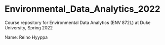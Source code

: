 # Environmental_Data_Analytics_2022

Course repository for Environmental Data Analytics (ENV 872L) at Duke University, Spring 2022

Name: Reino Hyyppa